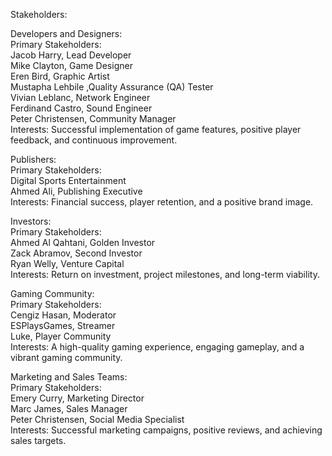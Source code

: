 Stakeholders:

Developers and Designers:<br>
Primary Stakeholders:<br>
Jacob Harry, Lead Developer <br>
Mike Clayton, Game Designer <br>
Eren Bird, Graphic Artist<br>
Mustapha Lehbile ,Quality Assurance (QA) Tester<br>
Vivian Leblanc, Network Engineer<br>
Ferdinand Castro, Sound Engineer<br>
Peter Christensen, Community Manager<br>
Interests: Successful implementation of game features, positive player feedback, and continuous improvement.

Publishers:<br>
Primary Stakeholders:<br>
Digital Sports Entertainment <br>
Ahmed Ali, Publishing Executive<br>
Interests: Financial success, player retention, and a positive brand image.

Investors:<br>
Primary Stakeholders:<br>
Ahmed Al Qahtani, Golden Investor <br>
Zack Abramov, Second Investor <br>
Ryan Welly, Venture Capital<br>
Interests: Return on investment, project milestones, and long-term viability.

Gaming Community:<br>
Primary Stakeholders:<br>
Cengiz Hasan, Moderator <br>
ESPlaysGames, Streamer <br>
Luke, Player Community<br>
Interests: A high-quality gaming experience, engaging gameplay, and a vibrant gaming community.

Marketing and Sales Teams:<br>
Primary Stakeholders:<br>
Emery Curry, Marketing Director<br>
Marc James, Sales Manager<br>
Peter Christensen, Social Media Specialist<br>
Interests: Successful marketing campaigns, positive reviews, and achieving sales targets.